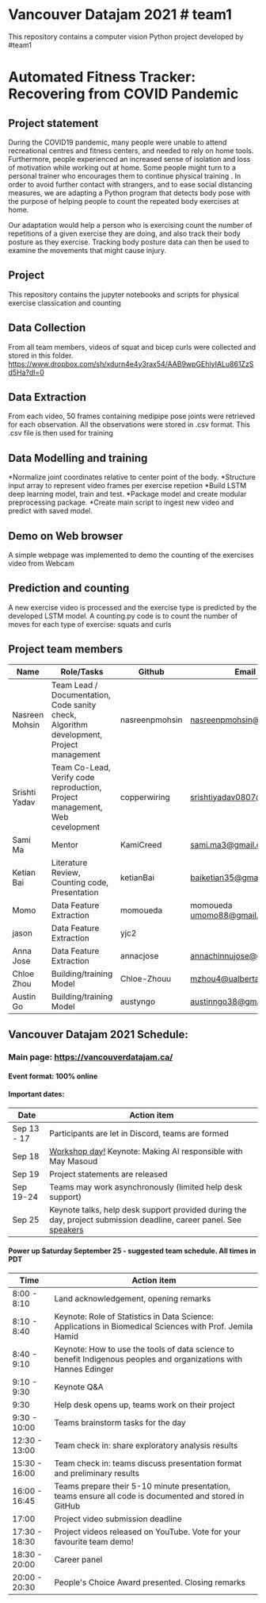 # Vancouver Datajam 2021 # team1

This repository contains a computer vision Python project developed by #team1

# Automated Fitness Tracker: Recovering from COVID Pandemic
## Project statement

During the COVID19 pandemic, many people were unable to attend recreational centres and fitness centers, and needed to rely on home tools. Furthermore, people experienced an increased sense of isolation and loss of motivation while working out at home. Some people might turn to a personal trainer who encourages them to continue physical training . In order to avoid further contact with strangers, and to ease social distancing measures, we are adapting a Python program that detects body pose with the purpose of helping people to count the repeated body exercises at home.

Our adaptation would help a person who is exercising count the number of repetitions of a given exercise they are doing, and also track their body posture as they exercise. Tracking body posture data can then be used to examine the movements that might cause injury.

## Project
This repository contains the jupyter notebooks and scripts for physical exercise classication and counting

## Data Collection
From all team members, videos of squat and bicep curls were collected and stored in this folder.
https://www.dropbox.com/sh/xdurn4e4y3rax54/AAB9wpGEhlyIALu861ZzSd5Ha?dl=0


## Data Extraction
From each video, 50 frames containing medipipe pose joints were retrieved for each observation. 
All the observations were stored in .csv format. This .csv file is then used for training
 

## Data Modelling and training
*Normalize joint coordinates relative to center point of the body.
*Structure input array to represent video frames per exercise repetiion
*Build LSTM deep learning model, train and test.
*Package model and create modular preprocessing package.
*Create main script to ingest new video and predict with saved model.

## Demo on Web browser
A simple webpage was implemented to demo the counting of the exercises video from Webcam 

## Prediction and counting
A new exercise video is processed and the exercise type is predicted by the developed LSTM model. A counting.py code is to count the number of moves for each type of exercise: squats and curls

## Project team members

Name | Role/Tasks | Github | Email  | LinkedIn
-----|------------|---------|--------|---------
Nasreen Mohsin | Team Lead / Documentation, Code sanity check, Algorithm development, Project management | nasreenpmohsin | nasreenpmohsin@gmail.com |  https://www.linkedin.com/in/nasreen-mohsin-08210419/
Srishti Yadav | Team Co-Lead, Verify code reproduction, Project management, Web cevelopment | copperwiring | srishtiyadav0807@gmai.com | https://www.linkedin.com/in/srishti-yadav/ 
Sami Ma | Mentor | KamiCreed | sami.ma3@gmail.com| https://www.linkedin.com/in/sami-ma-6b616d69/
Ketian Bai | Literature Review, Counting code, Presentation | ketianBai | baiketian35@gmail.com | https://www.linkedin.com/in/%E5%8F%AF%E7%94%9C-%E7%99%BD-b43a88200/ 
Momo | Data Feature Extraction | momoueda | momoueda umomo88@gmail.com | https://www.linkedin.com/in/mueda 
jason |  Data Feature Extraction | yjc2 | | |
Anna Jose | Data Feature Extraction | annacjose | annachinnujose@gmail.com | 
Chloe  Zhou | Building/training Model | Chloe-Zhouu | mzhou4@ualberta.ca | www.linkedin.com/in/ming-chloe-zhou
Austin Go | Building/training Model | austyngo | austinngo38@gmail.com | www.linkedin.com/in/austinngo/

## Vancouver Datajam 2021 Schedule:

### Main page: https://vancouverdatajam.ca/
#### Event format: 100% online

#### Important dates: 

|Date | Action item |
| - | - |
|Sep 13 - 17 |Participants are let in Discord, teams are formed|
|Sep 18 |[Workshop day!](https://www.vancouverdatajam.ca/workshops) Keynote: Making AI responsible with May Masoud|
|Sep 19 |Project statements are released|
|Sep 19-24 |Teams may work asynchronously (limited help desk support)|
|Sep 25 |Keynote talks, help desk support provided during the day, project submission deadline, career panel. See [speakers](https://www.vancouverdatajam.ca/speakers)|

#### Power up Saturday September 25 - suggested team schedule. All times in PDT

|Time| Action item|
| - | - |
|8:00 - 8:10| Land acknowledgement, opening remarks |
|8:10 - 8:40| Keynote: Role of Statistics in Data Science: Applications in Biomedical Sciences with Prof. Jemila Hamid | 
|8:40 - 9:10| Keynote: How to use the tools of data science to benefit Indigenous peoples and organizations  with Hannes Edinger |
|9:10 -  9:30| Keynote Q&A |
|9:30 | Help desk opens up, teams work on their project |
|9:30 - 10:00| Teams brainstorm tasks for the day|
|12:30 - 13:00| Team check in: share exploratory analysis results |
|15:30 - 16:00| Team check in: teams discuss presentation format and preliminary results|
|16:00 - 16:45| Teams prepare their 5-10 minute presentation, teams ensure all code is documented and stored in GitHub|
|17:00| Project video submission deadline|
|17:30 - 18:30| Project videos released on YouTube. Vote for your favourite team demo!| 
|18:30 - 20:00 | Career panel|
|20:00 - 20:30 | People's Choice Award presented. Closing remarks|
